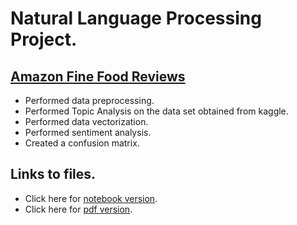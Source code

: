 # Natural Language Processing Project.
## [Amazon Fine Food Reviews](https://www.kaggle.com/snap/amazon-fine-food-reviews)

* Performed data preprocessing.
* Performed Topic Analysis on the data set obtained from kaggle.
* Performed data vectorization.
* Performed sentiment analysis.
* Created a confusion matrix.

## Links to files.
* Click here for [notebook version](https://github.com/Anitha-Ganapathy/Amazon-Fine-Food-Reviews-Topic-Analysis/blob/main/Amazon%20Fine%20Food%20Reviews%20Topic%20Analysis.ipynb).
* Click here for [pdf version](https://github.com/Anitha-Ganapathy/Amazon-Fine-Food-Reviews-Topic-Analysis/blob/main/Anitha%20Ganapathy_NLP_Final_Assignment.pdf).


